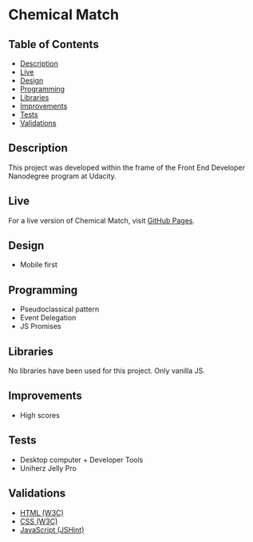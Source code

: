 # Chemical Match

## Table of Contents
- [Description](#description)
- [Live](#live)
- [Design](#design)
- [Programming](#programming)
- [Libraries](#libraries)
- [Improvements](#improvements)
- [Tests](#tests)
- [Validations](#validations)

## Description
This project was developed within the frame of the Front End Developer Nanodegree program at Udacity.

## Live
For a live version of Chemical Match, visit [GitHub Pages](https://vibueno.github.io/chemicalmatch).

## Design
* Mobile first

## Programming
* Pseudoclassical pattern
* Event Delegation
* JS Promises

## Libraries
No libraries have been used for this project. Only vanilla JS.

## Improvements
* High scores

## Tests
* Desktop computer + Developer Tools
* Uniherz Jelly Pro

## Validations
* [HTML (W3C)](https://validator.w3.org)
* [CSS (W3C)](https://jigsaw.w3.org/css-validator)
* [JavaScript (JSHint)](https://jshint.com)